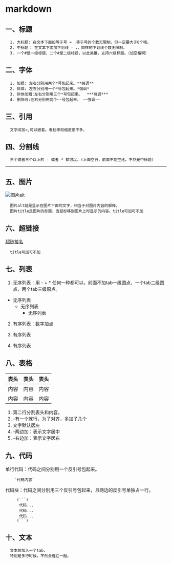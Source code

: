 # markdown 

## 一、标题
      1. 大标题: 在文本下面加等于号 = ,等于号的个数无限制，但一定要大于0个哦。
      2. 中标题： 在文本下面加下划线 - ，，同样的下划线个数无限制。
      3. 一个#是一级标题，二个#是二级标题，以此类推。支持六级标题。（加空格啊）

## 二、字体
      1. 加粗: 左右分别用两个*号包起来。**强调**
      2. 斜体: 左右分别用一个*号包起来。*强调*
      3. 斜体加粗:左右分别用三个*号包起来。  ***强调***
      4. 删除线:左右分别用两个~~号包起来。 ~~强调~~

## 三、引用
      文字间加>,可以嵌套。看起来和缩进差不多。

## 四、分割线
      三个或者三个以上的 - 或者 * 都可以。(上面空行，前面不能空格，不然是中标题)
   
---
## 五、图片

   ![图片alt](图片地址 "图片title")

      图片alt就是显示在图片下面的文字，相当于对图片内容的解释。
      图片title是图片的标题，当鼠标移到图片上时显示的内容。title可加可不加

## 六、超链接

   [超链接名](超链接地址 "超链接title")

      title可加可不加

## 七、列表

1. 无序列表：用 - + * 任何一种都可以，前面不加tab一级圆点，一个tab二级圆点，两个tab三级原点。
         
- 无序列表
   + 无序列表         
      * 无序列表
         
2. 有序列表：数字加点
   
1. 有序列表
2. 有序列表       

## 八、表格

  表头|表头|表头
  -----|:-----:|------:
  内容  |  内容  |内容
  内容  |  内容  |内容

1. 第二行分割表头和内容。
2. -有一个就行，为了对齐，多加了几个
3. 文字默认居左
4. -两边加：表示文字居中
5. -右边加：表示文字居右

## 九、代码

   单行代码：代码之间分别用一个反引号包起来。

        `代码内容`

   代码块：代码之间分别用三个反引号包起来，且两边的反引号单独占一行。

         (```)
          代码...
          代码...
          代码...
         (```)

## 十、文本
      文本前加入一个tab，
      特别是多行时候，不然会连在一起。

